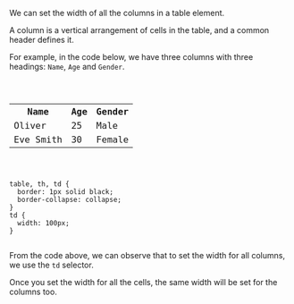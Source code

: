 We can set the width of all the
columns in a table element.

A column is a vertical arrangement
of cells in the table,
and
a common header defines it. 

For example, in the code below,
we have three columns with three
headings:
`Name`, `Age` and `Gender`.

<codeblock language="css" type="lesson">
<code>
<panel language="html">
<table>
  <tr>
    <th>Name</th>
    <th>Age</th>
    <th>Gender</th>
  </tr>
  <tr>
    <td>Oliver</td>
    <td>25</td>
    <td>Male</td>
  </tr>
  <tr>
    <td>Eve Smith</td>
    <td>30</td>
    <td>Female</td>
  </tr>
</table>
</panel>
<panel language="css">
table, th, td {
  border: 1px solid black;
  border-collapse: collapse;
}
td {
  width: 100px;
}
</panel>
</code>
</codeblock>

From the code above,
we can observe that to
set the width for all columns,
we use the `td` selector.

Once you set the width
for all the cells,
the same width will be set
for the columns too.
